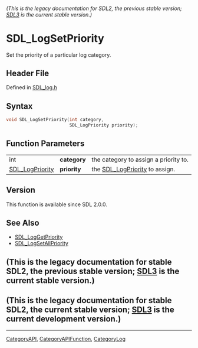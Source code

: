 ###### (This is the legacy documentation for SDL2, the previous stable version; [SDL3](https://wiki.libsdl.org/SDL3/) is the current stable version.)
# SDL_LogSetPriority

Set the priority of a particular log category.

## Header File

Defined in [SDL_log.h](https://github.com/libsdl-org/SDL/blob/SDL2/include/SDL_log.h)

## Syntax

```c
void SDL_LogSetPriority(int category,
                        SDL_LogPriority priority);
```

## Function Parameters

|                                    |              |                                                   |
| ---------------------------------- | ------------ | ------------------------------------------------- |
| int                                | **category** | the category to assign a priority to.             |
| [SDL_LogPriority](SDL_LogPriority) | **priority** | the [SDL_LogPriority](SDL_LogPriority) to assign. |

## Version

This function is available since SDL 2.0.0.

## See Also

- [SDL_LogGetPriority](SDL_LogGetPriority)
- [SDL_LogSetAllPriority](SDL_LogSetAllPriority)


## (This is the legacy documentation for stable SDL2, the previous stable version; [SDL3](https://wiki.libsdl.org/SDL3/) is the current stable version.)



## (This is the legacy documentation for stable SDL2, the current stable version; [SDL3](https://wiki.libsdl.org/SDL3/) is the current development version.)



----
[CategoryAPI](CategoryAPI), [CategoryAPIFunction](CategoryAPIFunction), [CategoryLog](CategoryLog)

